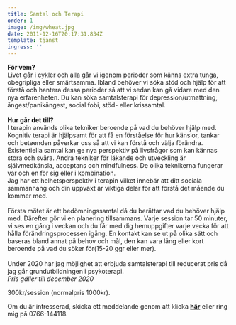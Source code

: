 ```yaml
---
title: Samtal och Terapi
order: 1
image: /img/wheat.jpg
date: 2011-12-16T20:17:31.834Z
template: tjanst
ingress: ''
---
```

**För vem?**<br/>Livet går i cykler och alla går vi igenom perioder som känns extra tunga, obegripliga eller smärtsamma. Ibland behöver vi söka stöd och hjälp för att förstå och hantera dessa perioder så att vi sedan kan gå vidare med den nya erfarenheten. Du kan söka samtalsterapi för depression/utmattning, ångest/panikångest, social fobi, stöd- eller krissamtal.<br/><br/>**Hur går det till?**<br/>I terapin används olika tekniker beroende på vad du behöver hjälp med.\
Kognitiv terapi är hjälpsamt för att få en förståelse för hur känslor, tankar och beteenden påverkar oss så att vi kan förstå och välja förändra. Existentiella samtal kan ge nya perspektiv på livsfrågor som kan kännas stora och svåra. Andra tekniker för läkande och utveckling är självmedkänsla, acceptans och mindfulness. De olika teknikerna fungerar var och en för sig eller i kombination.<br/>Jag har ett helhetsperspektiv i terapin vilket innebär att ditt sociala sammanhang och din uppväxt är viktiga delar för att förstå det mående du kommer med.<br/><br/>Första mötet är ett bedömningssamtal då du berättar vad du behöver hjälp med. Därefter gör vi en planering tillsammans. Varje session tar 50 minuter, vi ses en gång i veckan och du får med dig hemuppgifter varje vecka för att hålla förändringsprocessen igång. En kontakt kan se ut på olika sätt och baseras bland annat på behov och mål, den kan vara lång eller kort beroende på vad du söker för(15-20 ggr eller mer).<br/><br/>Under 2020 har jag möjlighet att erbjuda samtalsterapi till reducerat pris då jag går grundutbildningen i psykoterapi.<br/>*Pris gäller till december 2020*<br/>

300kr/session (normalpris 1000kr).

Om du är intresserad, skicka ett meddelande genom att klicka **[här](https://dinrytm.nu/kontakt)** eller ring mig på 0766-144118.